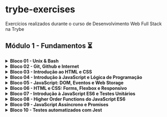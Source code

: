 # trybe-exercises
Exercícios realizados durante o curso de Desenvolvimento Web Full Stack na Trybe

## Módulo 1 - Fundamentos :hourglass_flowing_sand:

<details><summary><b>Bloco 01 - Unix & Bash</b></summary>
<p>
  
  - [x] 1-3: Unix & Bash - Parte 1
  - [x] 1-4: Unix & Bash - Parte 2

  </p>
</details>
  
<details><summary><b>Bloco 02 - Git, Github e Internet</b></summary>
<p>

- [x] 2-1: Git & Github - O que é e para que serve
- [x] 2-2: Git & Github - Entendendo os comandos
- [x] 2-3: Internet - Entendendo como ela funciona

  </p>
</details>
  
<details><summary><b>Bloco 03 - Introdução ao HTML e CSS</b></summary>
<p>
  
- [ ] 3-1: Introdução - HTML & CSS + Estruturas de página
- [ ] 3-2: Primeiros passos em CSS
- [ ] 3-3: HTML & CSS - Seletores e posicionamento
- [ ] 3-4: HTML semântico
- [ ] 3-5: [Projeto: Lessons Learned](https://github.com/uroque/trybe-exercises/blob/main/README.md)

</p>
</details>
  
<details><summary><b>Bloco 04 - Introdução à JavaScript e Lógica de Programação</b></summary>
<p>
  
- [ ] 4-1: Introdução - JavaScript + Primeiros passos
- [ ] 4-2: Array e loop for
- [ ] 4-3: Lógica de programação e algoritmos
- [ ] 4-4: Objetos e funções
- [ ] 4-5: [Projeto: Playground Functions](https://github.com/uroque/trybe-exercises/blob/main/README.md)

  </p>
  </details>
  
<details><summary><b>Bloco 05 - JavaScript: DOM, Eventos e Web Storage</b></summary>
<p>
  
- [ ] 5-1: JavaScript - DOM e seletores
- [ ] 5-2: JavaScript - Trabalhando com elementos
- [ ] 5-3: JavaScript - Eventos
- [ ] 5-4: JavaScript - Web Storage
- [ ] 5-5: Fundamentos - JavaScript + [Projeto - Arte com pixels](https://github.com/uroque/trybe-exercises/blob/main/README.md)
- [ ] 5-6: [Projeto - Lista de Tarefas](https://github.com/uroque/trybe-exercises/blob/main/README.md)
- [ ] 5-7: [Projeto - Meme Generator](https://github.com/uroque/trybe-exercises/blob/main/README.md) + [Projeto - Adivinhe a cor](https://github.com/uroque/trybe-exercises/blob/main/README.md) + [Projeto - Carta Misteriosa](https://github.com/uroque/trybe-exercises/blob/main/README.md) 
  
</p>
</details>
    
<details><summary><b>Bloco 06 - HTML e CSS: Forms, Flexbox e Responsivo</b></summary>
<p>
  
- [ ] 6-1: HTML & CSS - Forms
- [ ] 6-2: Bibliotecas JavaScript e Frameworks CSS
- [ ] 6-3: Introdução - CSS Flexbox + CSS Flexbox - Parte 1
- [ ] 6-4: CSS Flexbox - Parte 2
- [ ] 6-5: CSS Responsivo - Mobile First
- [ ] 6-6: [Projeto - Trybewarts](https://github.com/uroque/trybe-exercises/blob/main/README.md)

<p>
</details>
  
<details><summary><b>Bloco 07 - Introdução à JavaScript ES6 e Testes Unitários</b></summary>
  <p>

- [ ] 7-1: JavaScript ES6 - let, const, arrow functions e template literals
- [ ] 7-2: JavaScript ES6 - Objects
- [ ] 7-3: Testes unitários em JavaScript
- [ ] 7-4: [Projeto - JavaScript Testes Unitários](https://github.com/uroque/trybe-exercises/blob/main/README.md)    

    </p>
  </details>
    
<details><summary><b>Bloco 08 - Higher Order Functions do JavaScript ES6</b></summary>
  <p>

- [ ] 8-1: JavaScript ES6 - Introdução às High Order Functions
- [ ] 8-2: JavaScript ES6 - High Order Functions - forEach, find, some, every, sort
- [ ] 8-3: JavaScript ES6 - High Order Functions - map e filter
- [ ] 8-4: JavaScript ES6 - High Order Functions - reduce
- [ ] 8-5: JavaScript ES6 - spread operator, parâmetro rest, destructuring e mais
- [ ] 8-6: [Projeto - Zoo Functions](https://github.com/uroque/trybe-exercises/blob/main/README.md)    

  </p>
  </details>
    
<details><summary><b>Bloco 09 - JavaScript Assíncrono e Promises</b></summary>
  <p>

- [ ] 9-1: JavaScript Assíncrono e Callbacks
- [ ] 9-2: JavaScript Promises
- [ ] 9-3: [Projeto - Carrinho de Compras](https://github.com/uroque/trybe-exercises/blob/main/README.md)    

  </p>
  </details>
    
<details><summary><b>Bloco 10 - Testes automatizados com Jest</b></summary>
  <p>

- [ ] 10-1: Primeiros passos no Jest
- [ ] 10-2: Jest - Testes Assíncronos
- [ ] 10-3: Jest - Simulando comportamentos
- [ ] 10-3: [Projeto - Jest Assíncrono e Mocking](https://github.com/uroque/trybe-exercises/blob/main/README.md)

    </p>
  </details>
